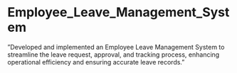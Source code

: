 # Employee_Leave_Management_System
”Developed and implemented an Employee Leave Management System to streamline the leave request, approval, and tracking process, enhancing operational efficiency and ensuring accurate leave records.”
